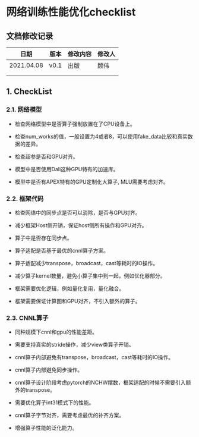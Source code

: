 # 网络训练性能优化checklist


## 文档修改记录

| 日期 | 版本 | 修改内容 | 修改人 |
| ---- | ---- | -------- | ------ |
| 2021.04.08     |   v0.1   |     出版     |    顾伟    |
|      |      |          |        |
|      |      |          |        |


## 1. CheckList

### 2.1. 网络模型

- 检查网络模型中是否算子强制放置在了CPU设备上。

- 检查num_works的值，一般设置为4或者8，可以使用fake_data比较和真实数据的差异。

- 检查超参是否和GPU对齐。

- 模型中是否使用Dali这种GPU特有的加速库。

- 模型中是否有APEX特有的GPU定制化大算子, MLU需要考虑对齐。

### 2.2. 框架代码

- 检查网络中的同步点是否可以消除，是否与GPU对齐。

- 减少框架Host侧开销，保证host侧所有操作和GPU对齐。

- 算子中是否存在同步点。

- 算子适配是否基于最优的cnnl算子方案。

- 算子适配减少transpose，broadcast，cast等耗时的IO操作。

- 减少算子kernel数量，避免小算子集中到一起，例如优化器部分。

- 框架需要优化逻辑，例如量化复用，量化融合。

- 框架需要保证计算图和GPU对齐，不引入额外的算子。

### 2.3. CNNL算子

- 同种规模下cnnl和gpu的性能差距。

- 需要支持真实的stride操作，减少view类算子开销。

- cnnl算子内部避免有transpose，broadcast，cast等耗时的IO操作。

- cnnl算子内部避免同步操作。

- cnnl算子设计阶段考虑pytorch的NCHW摆数，框架适配的时候不需要引入额外的transpose。

- 需要优化算子int31模式下的性能。

- cnnl算子字节对齐，需要考虑最优的补齐方案。

- 增强算子性能的泛化能力。


